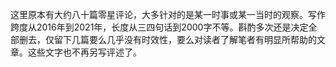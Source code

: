 

这里原本有大约八十篇零星评论，大多针对的是某一时事或某一当时的观察。写作跨度从2016年到2021年，长度从三四句话到2000字不等。斟酌多次还是决定全部删去，仅留下几篇要么几乎没有时效性，要么对读者了解笔者有明显所帮助的文章。这些文字也不再另写评述了。











